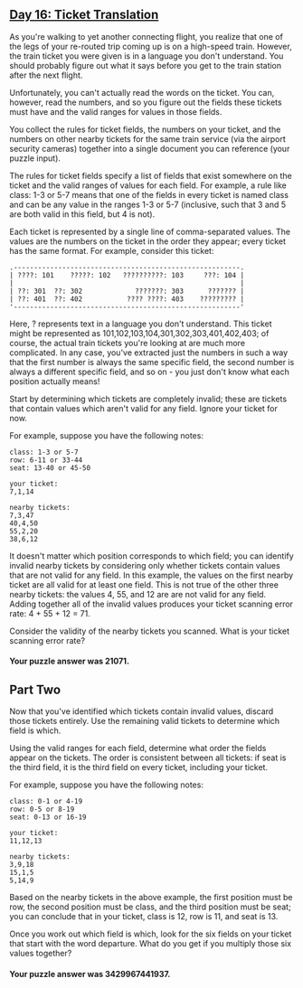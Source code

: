 ## [Day 16: Ticket Translation](https://adventofcode.com/2020/day/16)

As you're walking to yet another connecting flight, you realize that one of the legs of your
re-routed trip coming up is on a high-speed train. However, the train ticket you were given is in a
language you don't understand. You should probably figure out what it says before you get to the
train station after the next flight.

Unfortunately, you can't actually read the words on the ticket. You can, however, read the numbers,
and so you figure out the fields these tickets must have and the valid ranges for values in those
fields.

You collect the rules for ticket fields, the numbers on your ticket, and the numbers on other nearby
tickets for the same train service (via the airport security cameras) together into a single
document you can reference (your puzzle input).

The rules for ticket fields specify a list of fields that exist somewhere on the ticket and the
valid ranges of values for each field. For example, a rule like class: 1-3 or 5-7 means that one of
the fields in every ticket is named class and can be any value in the ranges 1-3 or 5-7 (inclusive,
such that 3 and 5 are both valid in this field, but 4 is not).

Each ticket is represented by a single line of comma-separated values. The values are the numbers on
the ticket in the order they appear; every ticket has the same format. For example, consider this
ticket:

```
.--------------------------------------------------------.
| ????: 101    ?????: 102   ??????????: 103     ???: 104 |
|                                                        |
| ??: 301  ??: 302             ???????: 303      ??????? |
| ??: 401  ??: 402           ???? ????: 403    ????????? |
'--------------------------------------------------------'
```

Here, ? represents text in a language you don't understand. This ticket might be represented as
101,102,103,104,301,302,303,401,402,403; of course, the actual train tickets you're looking at are
much more complicated. In any case, you've extracted just the numbers in such a way that the first
number is always the same specific field, the second number is always a different specific field,
and so on - you just don't know what each position actually means!

Start by determining which tickets are completely invalid; these are tickets that contain values
which aren't valid for any field. Ignore your ticket for now.

For example, suppose you have the following notes:

```
class: 1-3 or 5-7
row: 6-11 or 33-44
seat: 13-40 or 45-50

your ticket:
7,1,14

nearby tickets:
7,3,47
40,4,50
55,2,20
38,6,12
```

It doesn't matter which position corresponds to which field; you can identify invalid nearby tickets
by considering only whether tickets contain values that are not valid for any field. In this
example, the values on the first nearby ticket are all valid for at least one field. This is not
true of the other three nearby tickets: the values 4, 55, and 12 are are not valid for any field.
Adding together all of the invalid values produces your ticket scanning error rate: 4 + 55 + 12 =
71.

Consider the validity of the nearby tickets you scanned. What is your ticket scanning error rate?

#### Your puzzle answer was 21071.

## Part Two

Now that you've identified which tickets contain invalid values, discard those tickets entirely. Use
the remaining valid tickets to determine which field is which.

Using the valid ranges for each field, determine what order the fields appear on the tickets. The
order is consistent between all tickets: if seat is the third field, it is the third field on every
ticket, including your ticket.

For example, suppose you have the following notes:

```
class: 0-1 or 4-19
row: 0-5 or 8-19
seat: 0-13 or 16-19

your ticket:
11,12,13

nearby tickets:
3,9,18
15,1,5
5,14,9
```

Based on the nearby tickets in the above example, the first position must be row, the second
position must be class, and the third position must be seat; you can conclude that in your ticket,
class is 12, row is 11, and seat is 13.

Once you work out which field is which, look for the six fields on your ticket that start with the
word departure. What do you get if you multiply those six values together?

#### Your puzzle answer was 3429967441937.